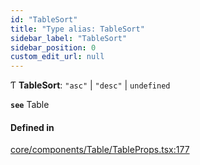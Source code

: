 ```yaml
---
id: "TableSort"
title: "Type alias: TableSort"
sidebar_label: "TableSort"
sidebar_position: 0
custom_edit_url: null
---
```


Ƭ **TableSort**: ``"asc"`` \| ``"desc"`` \| `undefined`

**`see`** Table

#### Defined in

[core/components/Table/TableProps.tsx:177](https://github.com/Camberi/firecms/blob/2d60fba/src/core/components/Table/TableProps.tsx#L177)
